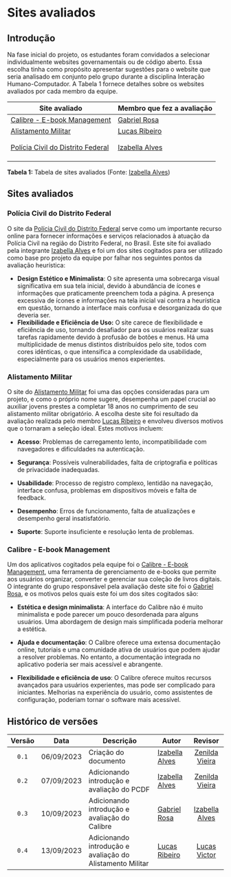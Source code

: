 # Sites avaliados
## Introdução
Na fase inicial do projeto, os estudantes foram convidados a selecionar individualmente websites governamentais ou de código aberto. Essa escolha tinha como propósito apresentar sugestões para o website que seria analisado em conjunto pelo grupo durante a disciplina Interação Humano-Computador. A Tabela 1 fornece detalhes sobre os websites avaliados por cada membro da equipe.

| Site avaliado               | Membro que fez a avaliação        |
| --------------------------- | --------------------------------- |
| [Calibre - E-book Management](https://calibre-ebook.com)        |[Gabriel Rosa](https://github.com/gabrielrosa09) |
|[Alistamento Militar](https://alistamento.eb.mil.br/)            |[Lucas Ribeiro](https://github.com/lucassouzs)|
|                    |                                     |
|                             |                                   |
|[Polícia Civil do Distrito Federal](https://www.pcdf.df.gov.br)                             |[Izabella Alves](https://github.com/izabellaalves)                               |
|                             |                                   |
|                             |                                   |
|                             |                                   |

**Tabela 1:** Tabela de sites avaliados (Fonte: [Izabella Alves](https://github.com/izabellaalves))

## Sites avaliados

### Polícia Civil do Distrito Federal
O site da [Polícia Civil do Distrito Federal](https://www.pcdf.df.gov.br) serve como um importante recurso online para fornecer informações e serviços relacionados à atuação da Polícia Civil na região do Distrito Federal, no Brasil. Este site foi avaliado pela integrante [Izabella Alves](https://github.com/izabellaalves) e foi um dos sites cogitados para ser utilizado como base pro projeto da equipe por falhar nos seguintes pontos da avaliação heurística:
- **Design Estético e Minimalista**: O site apresenta uma sobrecarga visual significativa em sua tela inicial, devido à abundância de ícones e informações que praticamente preenchem toda a página. A presença excessiva de ícones e informações na tela inicial vai contra a heurística em questão, tornando a interface mais confusa e desorganizada do que deveria ser.
- **Flexibilidade e Eficiência de Uso:** O site carece de flexibilidade e eficiência de uso, tornando desafiador para os usuários realizar suas tarefas rapidamente devido à profusão de botões e menus. Há uma multiplicidade de menus distintos distribuídos pelo site, todos com cores idênticas, o que intensifica a complexidade da usabilidade, especialmente para os usuários menos experientes.

### Alistamento Militar

O site do [Alistamento Militar](https://alistamento.eb.mil.br/) foi uma das opções consideradas para um projeto, e como o próprio nome sugere, desempenha um papel crucial ao auxiliar jovens prestes a completar 18 anos no cumprimento de seu alistamento militar obrigatório. A escolha deste site foi resultado da avaliação realizada pelo membro [Lucas Ribeiro](https://github.com/lucassouzs) e envolveu diversos motivos que o tornaram a seleção ideal. Estes motivos incluem:

- **Acesso**: Problemas de carregamento lento, incompatibilidade com navegadores e dificuldades na autenticação.

- **Segurança**: Possíveis vulnerabilidades, falta de criptografia e políticas de privacidade inadequadas.

- **Usabilidade**: Processo de registro complexo, lentidão na navegação, interface confusa, problemas em dispositivos móveis e falta de feedback.

- **Desempenho**: Erros de funcionamento, falta de atualizações e desempenho geral insatisfatório.

- **Suporte**: Suporte insuficiente e resolução lenta de problemas.

### Calibre - E-book Management
Um dos aplicativos cogitados pela equipe foi o [Calibre - E-book Management](https://calibre-ebook.com), uma ferramenta de gerenciamento de e-books que permite aos usuários organizar, converter e gerenciar sua coleção de livros digitais. O integrante do grupo responsável pela avaliação deste site foi o [Gabriel Rosa](https://github.com/gabrielrosa09), e os motivos pelos quais este foi um dos sites cogitados são:

- **Estética e design minimalista**: A interface do Calibre não é muito minimalista e pode parecer um pouco desordenada para alguns usuários. Uma abordagem de design mais simplificada poderia melhorar a estética.

- **Ajuda e documentação**: O Calibre oferece uma extensa documentação online, tutoriais e uma comunidade ativa de usuários que podem ajudar a resolver problemas. No entanto, a documentação integrada no aplicativo poderia ser mais acessível e abrangente.

- **Flexibilidade e eficiência de uso**: O Calibre oferece muitos recursos avançados para usuários experientes, mas pode ser complicado para iniciantes. Melhorias na experiência do usuário, como assistentes de configuração, poderiam tornar o software mais acessível.

## Histórico de versões

|Versão|Data|Descrição|Autor|Revisor|
|:----:|----|---------|-----|:-------:|
|`0.1`|06/09/2023|Criação do documento|[Izabella Alves](https://github.com/izabellaalves)|[Zenilda Vieira](https://github.com/zenildavieira)|
|`0.2`|07/09/2023|Adicionando introdução e avaliação do PCDF|[Izabella Alves](https://github.com/izabellaalves)|[Zenilda Vieira](https://github.com/zenildavieira)|
|`0.3`|10/09/2023|Adicionando introdução e avaliação do Calibre|[Gabriel Rosa](https://github.com/gabrielrosa09)|[Izabella Alves](https://github.com/izabellaalves)|
|`0.4`|13/09/2023|Adicionando introdução e avaliação do Alistamento Militar|[Lucas Ribeiro](https://github.com/lucassouzs)|[Lucas Victor](https://github.com/Lucas13032003)|
